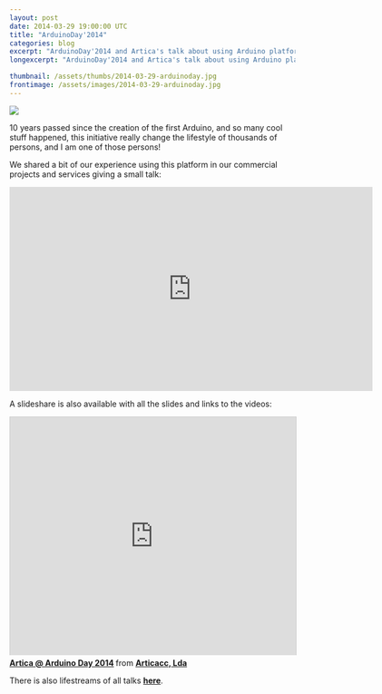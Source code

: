 ```yaml
---
layout: post
date: 2014-03-29 19:00:00 UTC
title: "ArduinoDay'2014"
categories: blog
excerpt: "ArduinoDay'2014 and Artica's talk about using Arduino platform in commercial projects"
longexcerpt: "ArduinoDay'2014 and Artica's talk about using Arduino platform in commercial projects"

thumbnail: /assets/thumbs/2014-03-29-arduinoday.jpg
frontimage: /assets/images/2014-03-29-arduinoday.jpg
---
```


<img class="postimage" src="/assets/images2014-03-29-arduinoday1.jpg"/>

10 years passed since the creation of the first Arduino, and so many cool stuff happened, this initiative really change the lifestyle of thousands of persons, and I am one of those persons!

We shared a bit of our experience using this platform in our commercial projects and services giving a small talk:

<iframe src="http://new.livestream.com/accounts/2649338/events/2865719/videos/46753560/player?autoPlay=false&height=360&mute=false&width=640" width="640" height="360" frameborder="0" scrolling="no"></iframe>

A slideshare is also available with all the slides and links to the videos:

<iframe src="http://www.slideshare.net/slideshow/embed_code/32928936" width="510" height="420" frameborder="0" marginwidth="0" marginheight="0" scrolling="no" style="border:1px solid #CCC; border-width:1px 1px 0; margin-bottom:5px; max-width: 100%;" allowfullscreen> </iframe> <div style="margin-bottom:5px"> <strong> <a href="https://www.slideshare.net/articacc/artica-arduino-day" title="Artica @ Arduino Day 2014" target="_blank">Artica @ Arduino Day 2014</a> </strong> from <strong><a href="http://www.slideshare.net/articacc" target="_blank">Articacc, Lda</a></strong> </div>

There is also lifestreams of all talks <a href="http://new.livestream.com/accounts/2649338/events/2865719"><strong>here</strong></a>.
